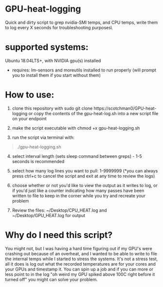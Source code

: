 # GPU-heat-logging
Quick and dirty script to grep nvidia-SMI temps, and CPU temps, write them to log every X seconds for troubleshooting purposes\

# supported systems: 
Ubuntu 18.04LTS+, with NVIDIA gpu(s) installed
- requires: lm-sensors and moreutils installed to run properly (will prompt you to install them if you start without them)

# How to use:
1. clone this repository with sudo git clone https://scotchman0/GPU-heat-logging or copy the contents of the gpu-heat-log.sh into a new script file on your endpoint

2. make the script executable with chmod +x gpu-heat-logging.sh

3. run the script via terminal with: 
> ./gpu-heat-logging.sh

4. select interval length (sets sleep command between greps) - 1-5 seconds is recommended

5. select how many log lines you want to pull: 1-9999999 (*you can always press ctrl+c to cancel the script and exit at any time to review the logs)

6. choose whether or not you'd like to view the output as it writes to log, or if you'd just like a counter indicating how many passes have been written to file to keep in the corner while you try and recreate your problem

7. Review the files: ~/Desktop/CPU_HEAT.log and ~/Desktop/GPU_HEAT.log for output


# Why do I need this script?
You might not, but I was having a hard time figuring out if my GPU's were crashing out because of an overheat, and I wanted to be able to write to file the internal temps while I started to stress the systems. It's not a stress test, all it does is log out what the recorded temperatures are for your cores and your GPUs and timestamp it. You can spin up a job and if you can more or less point to in the log "oh weird my GPU spiked above 100C right before it turned off" you might can solve your problem. 
